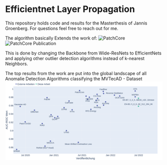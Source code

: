 # Efficientnet Layer Propagation

This repository holds code and results for the Masterthesis of Jannis Groenberg.
For questions feel free to reach out for me.

The algorithm basically Extends the work of:
![PatchCore](https://github.com/amazon-research/patchcore-inspection)
![PatchCore Publication](https://arxiv.org/abs/2106.08265)

This is done by changing the Backbone from Wide-ResNets to EfficientNets and applying other outlier detection algorithms instead of k-nearest Neighbors.

The top results from the work are put into the global landscape of all Anomalie Detection Algorithms classifying the MVTecAD - Dataset
![Global Context](results/graphics/comparison_other_algorithms.png)